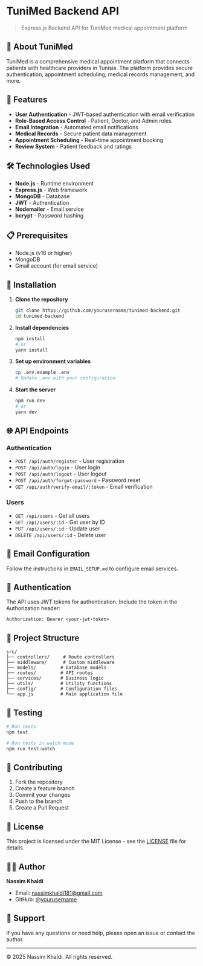 # TuniMed Backend API

> Express.js Backend API for TuniMed medical appointment platform

## 🏥 **About TuniMed**

TuniMed is a comprehensive medical appointment platform that connects patients with healthcare providers in Tunisia. The platform provides secure authentication, appointment scheduling, medical records management, and more.

## 🚀 **Features**

- **User Authentication** - JWT-based authentication with email verification
- **Role-Based Access Control** - Patient, Doctor, and Admin roles
- **Email Integration** - Automated email notifications
- **Medical Records** - Secure patient data management
- **Appointment Scheduling** - Real-time appointment booking
- **Review System** - Patient feedback and ratings

## 🛠️ **Technologies Used**

- **Node.js** - Runtime environment
- **Express.js** - Web framework
- **MongoDB** - Database
- **JWT** - Authentication
- **Nodemailer** - Email service
- **bcrypt** - Password hashing

## 📋 **Prerequisites**

- Node.js (v16 or higher)
- MongoDB
- Gmail account (for email service)

## 🔧 **Installation**

1. **Clone the repository**

   ```bash
   git clone https://github.com/yourusername/tunimed-backend.git
   cd tunimed-backend
   ```

2. **Install dependencies**

   ```bash
   npm install
   # or
   yarn install
   ```

3. **Set up environment variables**

   ```bash
   cp .env.example .env
   # Update .env with your configuration
   ```

4. **Start the server**
   ```bash
   npm run dev
   # or
   yarn dev
   ```

## 🌐 **API Endpoints**

### Authentication

- `POST /api/auth/register` - User registration
- `POST /api/auth/login` - User login
- `POST /api/auth/logout` - User logout
- `POST /api/auth/forgot-password` - Password reset
- `GET /api/auth/verify-email/:token` - Email verification

### Users

- `GET /api/users` - Get all users
- `GET /api/users/:id` - Get user by ID
- `PUT /api/users/:id` - Update user
- `DELETE /api/users/:id` - Delete user

## 📧 **Email Configuration**

Follow the instructions in `EMAIL_SETUP.md` to configure email services.

## 🔐 **Authentication**

The API uses JWT tokens for authentication. Include the token in the Authorization header:

```
Authorization: Bearer <your-jwt-token>
```

## 📁 **Project Structure**

```
src/
├── controllers/     # Route controllers
├── middleware/      # Custom middleware
├── models/         # Database models
├── routes/         # API routes
├── services/       # Business logic
├── utils/          # Utility functions
├── config/         # Configuration files
└── app.js          # Main application file
```

## 🧪 **Testing**

```bash
# Run tests
npm test

# Run tests in watch mode
npm run test:watch
```

## 📝 **Contributing**

1. Fork the repository
2. Create a feature branch
3. Commit your changes
4. Push to the branch
5. Create a Pull Request

## 📄 **License**

This project is licensed under the MIT License - see the [LICENSE](LICENSE) file for details.

## 👨‍💻 **Author**

**Nassim Khaldi**

- Email: nassimkhaldi181@gmail.com
- GitHub: [@yourusername](https://github.com/yourusername)

## 🤝 **Support**

If you have any questions or need help, please open an issue or contact the author.

---

© 2025 Nassim Khaldi. All rights reserved.
